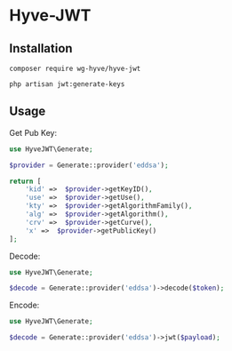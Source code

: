 # Hyve-JWT

## Installation
`composer require wg-hyve/hyve-jwt`

`php artisan jwt:generate-keys`

## Usage

Get Pub Key:
```php
use HyveJWT\Generate;

$provider = Generate::provider('eddsa');

return [
    'kid' =>  $provider->getKeyID(),
    'use' =>  $provider->getUse(),
    'kty' =>  $provider->getAlgorithmFamily(),
    'alg' =>  $provider->getAlgorithm(),
    'crv' =>  $provider->getCurve(),
    'x' =>  $provider->getPublicKey()
];
```

Decode:
```php
use HyveJWT\Generate;

$decode = Generate::provider('eddsa')->decode($token);
```

Encode:
```php
use HyveJWT\Generate;

$decode = Generate::provider('eddsa')->jwt($payload);
```
